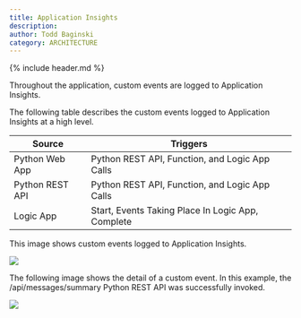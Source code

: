 ```yaml
---
title: Application Insights
description:
author: Todd Baginski
category: ARCHITECTURE
---
```


{% include header.md %}

Throughout the application, custom events are logged to Application Insights.

The following table describes the custom events logged to Application Insights at a high level.

| Source          | Triggers                                 |
| --------------- | ---------------------------------------- |
| Python Web App  | Python REST API, Function, and Logic App Calls |
| Python REST API | Python REST API, Function, and Logic App Calls |
| Logic App       | Start, Events Taking Place In Logic App, Complete |

This image shows custom events logged to Application Insights.

![]({{site.baseurl}}/img/application-insights-1.jpg)

The following image shows the detail of a custom event.  In this example, the /api/messages/summary Python REST API was successfully invoked.

![]({{site.baseurl}}/img/application-insights-2.jpg)